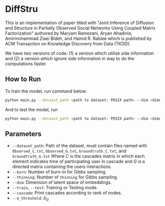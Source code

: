# DiffStru

This is an implementation of paper titled with "Joint Inference of Diffusion and Structure in Partially Observed Social Networks Using Coupled Matrix Factorization" authored by Maryam Ramezani, Aryan Ahadinia, Amirmohammad Ziaei Bideh, and Hamid R. Rabiee which is published by ACM Transaction on Knowledge Discovery from Data (TKDD).

We have two versions of code: (1) a version which utilize side information and (2) a version which ignore side information in way to do the computations faster.

## How to Run

To train the model, run command below:

```bash
python main.py --dataset_path <path to dataset: POSIX path> --dim <dimension of latent space: int> --train
```

And to test the model, run 

```bash
python main.py --dataset_path <path to dataset: POSIX path> --dim <dimension of latent space: int> --burn <Gibbs sampling burn-in: int> --thinning <Gibbs sampling thinning: int> --e_threshold <delta_G: float> --test
```

## Parameters

- `--dataset_path`: Path of the dataset, must contain files named with `Observed_C.txt`, `Observed_G.txt`, `Groundtruth_C.txt`, and `Groundtruth_G.txt` Where $C$ is the cascades matrix in which each element indicates time of participating user in cascade and $G$ is a directed matrix containing the users interactions.
- `--burn`: Number of burn-in for Gibbs sampling.
- `--thinning`: Number of `thinning` for Gibbs sampling.
- `--dim`: Dimension of latent space of embeddings.
- `--train`, `--test`: Training or Testing mode.
- `--cascade`: Print cascades according to rank of nodes.
- `--e_threshold`: $\delta_G$

